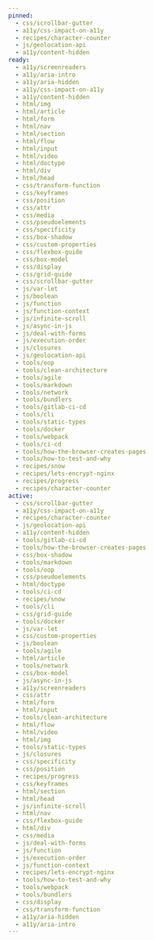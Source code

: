 ```yaml
---
pinned:
  - css/scrollbar-gutter
  - a11y/css-impact-on-a11y
  - recipes/character-counter
  - js/geolocation-api
  - a11y/content-hidden
ready:
  - a11y/screenreaders
  - a11y/aria-intro
  - a11y/aria-hidden
  - a11y/css-impact-on-a11y
  - a11y/content-hidden
  - html/img
  - html/article
  - html/form
  - html/nav
  - html/section
  - html/flow
  - html/input
  - html/video
  - html/doctype
  - html/div
  - html/head
  - css/transform-function
  - css/keyframes
  - css/position
  - css/attr
  - css/media
  - css/pseudoelements
  - css/specificity
  - css/box-shadow
  - css/custom-properties
  - css/flexbox-guide
  - css/box-model
  - css/display
  - css/grid-guide
  - css/scrollbar-gutter
  - js/var-let
  - js/boolean
  - js/function
  - js/function-context
  - js/infinite-scroll
  - js/async-in-js
  - js/deal-with-forms
  - js/execution-order
  - js/closures
  - js/geolocation-api
  - tools/oop
  - tools/clean-architecture
  - tools/agile
  - tools/markdown
  - tools/network
  - tools/bundlers
  - tools/gitlab-ci-cd
  - tools/cli
  - tools/static-types
  - tools/docker
  - tools/webpack
  - tools/ci-cd
  - tools/how-the-browser-creates-pages
  - tools/how-to-test-and-why
  - recipes/snow
  - recipes/lets-encrypt-nginx
  - recipes/progress
  - recipes/character-counter
active:
  - css/scrollbar-gutter
  - a11y/css-impact-on-a11y
  - recipes/character-counter
  - js/geolocation-api
  - a11y/content-hidden
  - tools/gitlab-ci-cd
  - tools/how-the-browser-creates-pages
  - css/box-shadow
  - tools/markdown
  - tools/oop
  - css/pseudoelements
  - html/doctype
  - tools/ci-cd
  - recipes/snow
  - tools/cli
  - css/grid-guide
  - tools/docker
  - js/var-let
  - css/custom-properties
  - js/boolean
  - tools/agile
  - html/article
  - tools/network
  - css/box-model
  - js/async-in-js
  - a11y/screenreaders
  - css/attr
  - html/form
  - html/input
  - tools/clean-architecture
  - html/flow
  - html/video
  - html/img
  - tools/static-types
  - js/closures
  - css/specificity
  - css/position
  - recipes/progress
  - css/keyframes
  - html/section
  - html/head
  - js/infinite-scroll
  - html/nav
  - css/flexbox-guide
  - html/div
  - css/media
  - js/deal-with-forms
  - js/function
  - js/execution-order
  - js/function-context
  - recipes/lets-encrypt-nginx
  - tools/how-to-test-and-why
  - tools/webpack
  - tools/bundlers
  - css/display
  - css/transform-function
  - a11y/aria-hidden
  - a11y/aria-intro
---
```


